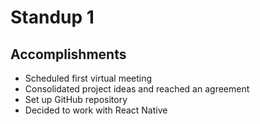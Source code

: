 # Standup 1
## Accomplishments
- Scheduled first virtual meeting
- Consolidated project ideas and reached an agreement
- Set up GitHub repository
- Decided to work with React Native
